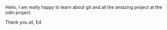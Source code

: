 Hello, I am really happy to learn about git and all the amazing project at the odin project.

Thank you all,
Ed